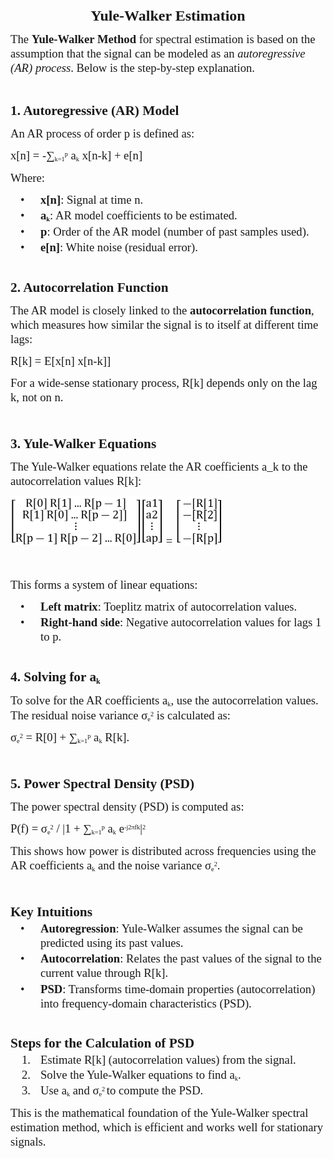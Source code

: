 <!DOCTYPE html>
<html lang="en">
<head>
  <meta charset="UTF-8">
  <meta name="viewport" content="width=device-width, initial-scale=1.0">
  <link href="https://cdn.jsdelivr.net/npm/tailwindcss@2.2.19/dist/tailwind.min.css" rel="stylesheet">
</head>
<body>
<h3 style="margin-top:24pt; margin-bottom:0pt; text-align:center; page-break-inside:avoid; page-break-after:avoid; font-size:18pt;"><a name="yule-walker-estimation"><span style="font-family:'Times New Roman';">Yule-Walker Estimation</span></a></h3>
<p style="margin-top:9pt; margin-bottom:9pt; font-size:14pt;"><span style="font-family:'Times New Roman';">The&nbsp;</span><strong><span style="font-family:'Times New Roman';">Yule-Walker Method</span></strong><span style="font-family:'Times New Roman';">&nbsp;for spectral estimation is based on the assumption that the signal can be modeled as an&nbsp;</span><em><span style="font-family:'Times New Roman';">autoregressive (AR) process</span></em><span style="font-family:'Times New Roman';">. Below is the step-by-step explanation.</span></p>
<p style="margin-top:9pt; margin-bottom:9pt;"><span style="font-family:'Times New Roman';">&nbsp;</span></p>
<h3 style="margin-top:10pt; margin-bottom:0pt; page-break-inside:avoid; page-break-after:avoid; font-size:16pt;"><a name="autoregressive-ar-model"><span style="font-family:'Times New Roman';">1. Autoregressive (AR) Model</span></a></h3>
<p style="margin-top:9pt; margin-bottom:9pt; font-size:14pt;"><span style="font-family:'Times New Roman';">An AR process of order p is defined as:</span></p>
<p style="margin-top:9pt; margin-bottom:9pt; font-size:14pt;"><span style="font-family:'Times New Roman';">x[n] = -&sum;</span><span style="font-family:'Times New Roman'; font-size:9.33pt;"><sub>k=1</sub></span><span style="font-family:'Times New Roman'; font-size:9.33pt;"><sup>p</sup></span><span style="font-family:'Times New Roman';">&nbsp;a</span><span style="font-family:'Times New Roman'; font-size:9.33pt;"><sub>k</sub></span><span style="font-family:'Times New Roman';">&nbsp;x[n-k] + e[n]</span></p>
<p style="margin-top:9pt; margin-bottom:9pt; font-size:14pt;"><span style="font-family:'Times New Roman';">Where:</span></p>
<p style="margin-top:1.8pt; margin-left:36pt; margin-bottom:1.8pt; text-indent:-24pt; font-size:14pt;"><span style="font-family:'Times New Roman';">&bull;</span><span style="width:19.1pt; font:7pt 'Times New Roman'; display:inline-block;">&nbsp;&nbsp;&nbsp;&nbsp;&nbsp;&nbsp;&nbsp;&nbsp;&nbsp;&nbsp;&nbsp;&nbsp;&nbsp;</span><strong><span style="font-family:'Times New Roman';">x[n]</span></strong><span style="font-family:'Times New Roman';">: Signal at time n.</span></p>
<p style="margin-top:1.8pt; margin-left:36pt; margin-bottom:1.8pt; text-indent:-24pt; font-size:14pt;"><span style="font-family:'Times New Roman';">&bull;</span><span style="width:19.1pt; font:7pt 'Times New Roman'; display:inline-block;">&nbsp;&nbsp;&nbsp;&nbsp;&nbsp;&nbsp;&nbsp;&nbsp;&nbsp;&nbsp;&nbsp;&nbsp;&nbsp;</span><strong><span style="font-family:'Times New Roman';">a</span></strong><strong><span style="font-family:'Times New Roman'; font-size:9.33pt;"><sub>k</sub></span></strong><span style="font-family:'Times New Roman';">: AR model coefficients to be estimated.</span></p>
<p style="margin-top:1.8pt; margin-left:36pt; margin-bottom:1.8pt; text-indent:-24pt; font-size:14pt;"><span style="font-family:'Times New Roman';">&bull;</span><span style="width:19.1pt; font:7pt 'Times New Roman'; display:inline-block;">&nbsp;&nbsp;&nbsp;&nbsp;&nbsp;&nbsp;&nbsp;&nbsp;&nbsp;&nbsp;&nbsp;&nbsp;&nbsp;</span><strong><span style="font-family:'Times New Roman';">p</span></strong><span style="font-family:'Times New Roman';">: Order of the AR model (number of past samples used).</span></p>
<p style="margin-top:1.8pt; margin-left:36pt; margin-bottom:1.8pt; text-indent:-24pt; font-size:14pt;"><span style="font-family:'Times New Roman';">&bull;</span><span style="width:19.1pt; font:7pt 'Times New Roman'; display:inline-block;">&nbsp;&nbsp;&nbsp;&nbsp;&nbsp;&nbsp;&nbsp;&nbsp;&nbsp;&nbsp;&nbsp;&nbsp;&nbsp;</span><strong><span style="font-family:'Times New Roman';">e[n]</span></strong><span style="font-family:'Times New Roman';">: White noise (residual error).</span></p>
<p style="margin-top:1.8pt; margin-left:36pt; margin-bottom:1.8pt; font-size:14pt;"><span style="font-family:'Times New Roman';">&nbsp;</span></p>
<h3 style="margin-top:10pt; margin-bottom:0pt; page-break-inside:avoid; page-break-after:avoid; font-size:16pt;"><a name="autocorrelation-function"><span style="font-family:'Times New Roman';">2. Autocorrelation Function</span></a></h3>
<p style="margin-top:9pt; margin-bottom:9pt; font-size:14pt;"><span style="font-family:'Times New Roman';">The AR model is closely linked to the&nbsp;</span><strong><span style="font-family:'Times New Roman';">autocorrelation function</span></strong><span style="font-family:'Times New Roman';">, which measures how similar the signal is to itself at different time lags:</span></p>
<p style="margin-top:9pt; margin-bottom:9pt; font-size:14pt;"><span style="font-family:'Times New Roman';">R[k] = E[x[n] x[n-k]]</span></p>
<p style="margin-top:9pt; margin-bottom:9pt; font-size:14pt;"><span style="font-family:'Times New Roman';">For a wide-sense stationary process, R[k] depends only on the lag k, not on n.</span></p>
<p style="margin-top:9pt; margin-bottom:9pt; font-size:14pt;"><span style="font-family:'Times New Roman';">&nbsp;</span></p>
<h3 style="margin-top:10pt; margin-bottom:0pt; page-break-inside:avoid; page-break-after:avoid; font-size:16pt;"><a name="yule-walker-equations"><span style="font-family:'Times New Roman';">3. Yule-Walker Equations</span></a></h3>
<p style="margin-top:9pt; margin-bottom:9pt; font-size:14pt;"><span style="font-family:'Times New Roman';">The Yule-Walker equations relate the AR coefficients a_k to the autocorrelation values R[k]:</span></p>
<p style="margin-top:9pt; margin-bottom:9pt; font-size:14pt;"><img src="yw1.png" width="244" height="79" alt=""><span style="font-family:'Times New Roman';">&nbsp;=&nbsp;</span><img src="yw2.png" width="75" height="79" alt=""><span style="font-family:'Times New Roman';">&nbsp;</span></p>
<p style="margin-top:9pt; margin-bottom:9pt; font-size:14pt;"><span style="font-family:'Times New Roman';">&nbsp;</span></p>
<p style="margin-top:9pt; margin-bottom:9pt; font-size:14pt;"><span style="font-family:'Times New Roman';">This forms a system of linear equations:</span></p>
<p style="margin-top:1.8pt; margin-left:36pt; margin-bottom:1.8pt; text-indent:-24pt; font-size:14pt;"><span style="font-family:'Times New Roman';">&bull;</span><span style="width:19.1pt; font:7pt 'Times New Roman'; display:inline-block;">&nbsp;&nbsp;&nbsp;&nbsp;&nbsp;&nbsp;&nbsp;&nbsp;&nbsp;&nbsp;&nbsp;&nbsp;&nbsp;</span><strong><span style="font-family:'Times New Roman';">Left matrix</span></strong><span style="font-family:'Times New Roman';">: Toeplitz matrix of autocorrelation values.</span></p>
<p style="margin-top:1.8pt; margin-left:36pt; margin-bottom:1.8pt; text-indent:-24pt; font-size:14pt;"><span style="font-family:'Times New Roman';">&bull;</span><span style="width:19.1pt; font:7pt 'Times New Roman'; display:inline-block;">&nbsp;&nbsp;&nbsp;&nbsp;&nbsp;&nbsp;&nbsp;&nbsp;&nbsp;&nbsp;&nbsp;&nbsp;&nbsp;</span><strong><span style="font-family:'Times New Roman';">Right-hand side</span></strong><span style="font-family:'Times New Roman';">: Negative autocorrelation values for lags 1 to p.</span></p>
<p style="margin-top:1.8pt; margin-left:36pt; margin-bottom:1.8pt; font-size:14pt;"><span style="font-family:'Times New Roman';">&nbsp;</span></p>
<h3 style="margin-top:10pt; margin-bottom:0pt; page-break-inside:avoid; page-break-after:avoid; font-size:16pt;"><a name="solving-for-a_k"><span style="font-family:'Times New Roman';">4. Solving for a</span><span style="font-family:'Times New Roman'; font-size:10.67pt;"><sub>k</sub></span></a></h3>
<p style="margin-top:9pt; margin-bottom:9pt; font-size:14pt;"><span style="font-family:'Times New Roman';">To solve for the AR coefficients a</span><span style="font-family:'Times New Roman'; font-size:9.33pt;"><sub>k</sub></span><span style="font-family:'Times New Roman';">, use the autocorrelation values. The residual noise variance &sigma;</span><span style="font-family:'Times New Roman'; font-size:9.33pt;"><sub>e</sub></span><span style="font-family:'Times New Roman'; font-size:9.33pt;"><sup>2</sup></span><span style="font-family:'Times New Roman';">&nbsp;is calculated as:</span></p>
<p style="margin-top:9pt; margin-bottom:9pt; font-size:14pt;"><span style="font-family:'Times New Roman';">&sigma;</span><span style="font-family:'Times New Roman'; font-size:9.33pt;"><sub>e</sub></span><span style="font-family:'Times New Roman'; font-size:9.33pt;"><sup>2</sup></span><span style="font-family:'Times New Roman';">&nbsp;= R[0] + &sum;</span><span style="font-family:'Times New Roman'; font-size:9.33pt;"><sub>k=1</sub></span><span style="font-family:'Times New Roman'; font-size:9.33pt;"><sup>p</sup></span><span style="font-family:'Times New Roman';">&nbsp;a</span><span style="font-family:'Times New Roman'; font-size:9.33pt;"><sub>k</sub></span><span style="font-family:'Times New Roman';">&nbsp;R[k].</span></p>
<p style="margin-top:9pt; margin-bottom:9pt; font-size:14pt;"><span style="font-family:'Times New Roman';">&nbsp;</span></p>
<h3 style="margin-top:10pt; margin-bottom:0pt; page-break-inside:avoid; page-break-after:avoid; font-size:16pt;"><a name="power-spectral-density-psd"><span style="font-family:'Times New Roman';">5. Power Spectral Density (PSD)</span></a></h3>
<p style="margin-top:9pt; margin-bottom:9pt; font-size:14pt;"><span style="font-family:'Times New Roman';">The power spectral density (PSD) is computed as:</span></p>
<p style="margin-top:9pt; margin-bottom:9pt; font-size:14pt;"><span style="font-family:'Times New Roman';">P(f) = &sigma;</span><span style="font-family:'Times New Roman'; font-size:9.33pt;"><sub>e</sub></span><span style="font-family:'Times New Roman'; font-size:9.33pt;"><sup>2</sup></span><span style="font-family:'Times New Roman';">&nbsp;/ |1 + &sum;</span><span style="font-family:'Times New Roman'; font-size:9.33pt;"><sub>k=1</sub></span><span style="font-family:'Times New Roman'; font-size:9.33pt;"><sup>p</sup></span><span style="font-family:'Times New Roman';">&nbsp;a</span><span style="font-family:'Times New Roman'; font-size:9.33pt;"><sub>k</sub></span><span style="font-family:'Times New Roman';">&nbsp;e</span><span style="font-family:'Times New Roman'; font-size:9.33pt;"><sup>-j2&pi;fk</sup></span><span style="font-family:'Times New Roman';">|</span><span style="font-family:'Times New Roman'; font-size:9.33pt;"><sup>2</sup></span></p>
<p style="margin-top:9pt; margin-bottom:9pt; font-size:14pt;"><span style="font-family:'Times New Roman';">This shows how power is distributed across frequencies using the AR coefficients a</span><span style="font-family:'Times New Roman'; font-size:9.33pt;"><sub>k</sub></span><span style="font-family:'Times New Roman';">&nbsp;and the noise variance &sigma;</span><span style="font-family:'Times New Roman'; font-size:9.33pt;"><sub>e</sub></span><span style="font-family:'Times New Roman'; font-size:9.33pt;"><sup>2</sup></span><span style="font-family:'Times New Roman';">.</span></p>
<p style="margin-top:9pt; margin-bottom:9pt; font-size:14pt;"><span style="font-family:'Times New Roman';">&nbsp;</span></p>
<h3 style="margin-top:10pt; margin-bottom:0pt; page-break-inside:avoid; page-break-after:avoid; font-size:16pt;"><a name="key-intuitions"><span style="font-family:'Times New Roman';">Key Intuitions</span></a></h3>
<p style="margin-top:1.8pt; margin-left:36pt; margin-bottom:1.8pt; text-indent:-24pt; font-size:14pt;"><span style="font-family:'Times New Roman';">&bull;</span><span style="width:19.1pt; font:7pt 'Times New Roman'; display:inline-block;">&nbsp;&nbsp;&nbsp;&nbsp;&nbsp;&nbsp;&nbsp;&nbsp;&nbsp;&nbsp;&nbsp;&nbsp;&nbsp;</span><strong><span style="font-family:'Times New Roman';">Autoregression</span></strong><span style="font-family:'Times New Roman';">: Yule-Walker assumes the signal can be predicted using its past values.</span></p>
<p style="margin-top:1.8pt; margin-left:36pt; margin-bottom:1.8pt; text-indent:-24pt; font-size:14pt;"><span style="font-family:'Times New Roman';">&bull;</span><span style="width:19.1pt; font:7pt 'Times New Roman'; display:inline-block;">&nbsp;&nbsp;&nbsp;&nbsp;&nbsp;&nbsp;&nbsp;&nbsp;&nbsp;&nbsp;&nbsp;&nbsp;&nbsp;</span><strong><span style="font-family:'Times New Roman';">Autocorrelation</span></strong><span style="font-family:'Times New Roman';">: Relates the past values of the signal to the current value through R[k].</span></p>
<p style="margin-top:1.8pt; margin-left:36pt; margin-bottom:1.8pt; text-indent:-24pt; font-size:14pt;"><span style="font-family:'Times New Roman';">&bull;</span><span style="width:19.1pt; font:7pt 'Times New Roman'; display:inline-block;">&nbsp;&nbsp;&nbsp;&nbsp;&nbsp;&nbsp;&nbsp;&nbsp;&nbsp;&nbsp;&nbsp;&nbsp;&nbsp;</span><strong><span style="font-family:'Times New Roman';">PSD</span></strong><span style="font-family:'Times New Roman';">: Transforms time-domain properties (autocorrelation) into frequency-domain characteristics (PSD).</span></p>
<p style="margin-top:1.8pt; margin-left:36pt; margin-bottom:1.8pt; font-size:14pt;"><span style="font-family:'Times New Roman';">&nbsp;</span></p>
<h3 style="margin-top:10pt; margin-bottom:0pt; page-break-inside:avoid; page-break-after:avoid; font-size:16pt;"><a name="steps-in-practice"><span style="font-family:'Times New Roman';">Steps for the Calculation of PSD</span></a></h3>
<ol type="1" style="margin:0pt; padding-left:0pt;">
    <li style="margin-top:1.8pt; margin-left:27.5pt; margin-bottom:1.8pt; padding-left:8.5pt; font-family:'Times New Roman'; font-size:14pt;">Estimate R[k] (autocorrelation values) from the signal.</li>
    <li style="margin-top:1.8pt; margin-left:27.5pt; margin-bottom:1.8pt; padding-left:8.5pt; font-family:'Times New Roman'; font-size:14pt;">Solve the Yule-Walker equations to find a<span style="font-size:9.33pt;"><sub>k</sub></span>.</li>
    <li style="margin-top:1.8pt; margin-left:27.5pt; margin-bottom:1.8pt; padding-left:8.5pt; font-family:'Times New Roman'; font-size:14pt;">Use a<span style="font-size:9.33pt;"><sub>k</sub></span> and &sigma;<span style="font-size:9.33pt;"><sub>e</sub></span><span style="font-size:9.33pt;"><sup>2&nbsp;</sup></span>to compute the PSD.</li>
</ol>
<p style="margin-top:9pt; margin-bottom:9pt; font-size:14pt;"><span style="font-family:'Times New Roman';">This is the mathematical foundation of the Yule-Walker spectral estimation method, which is efficient and works well for stationary signals.</span></p>
</body>
</html>
